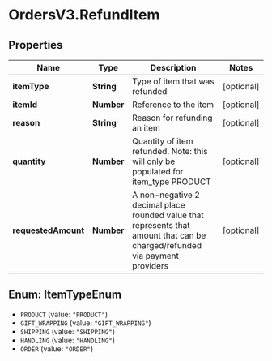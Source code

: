 # OrdersV3.RefundItem

## Properties
Name | Type | Description | Notes
------------ | ------------- | ------------- | -------------
**itemType** | **String** | Type of item that was refunded | [optional] 
**itemId** | **Number** | Reference to the item | [optional] 
**reason** | **String** | Reason for refunding an item | [optional] 
**quantity** | **Number** | Quantity of item refunded. Note: this will only be populated for item_type PRODUCT | [optional] 
**requestedAmount** | **Number** | A non-negative 2 decimal place rounded value that represents that amount that can be charged/refunded via payment providers | [optional] 

<a name="ItemTypeEnum"></a>
## Enum: ItemTypeEnum

* `PRODUCT` (value: `"PRODUCT"`)
* `GIFT_WRAPPING` (value: `"GIFT_WRAPPING"`)
* `SHIPPING` (value: `"SHIPPING"`)
* `HANDLING` (value: `"HANDLING"`)
* `ORDER` (value: `"ORDER"`)

